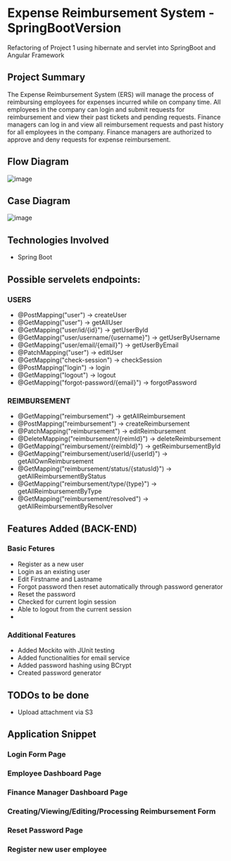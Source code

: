 # Expense Reimbursement System - SpringBootVersion
Refactoring of Project 1 using hibernate and servlet into SpringBoot and Angular Framework

## Project Summary
The Expense Reimbursement System (ERS) will manage the process of reimbursing employees for expenses incurred while on company time. All employees in the
company can login and submit requests for reimbursement and view their past tickets and pending requests. Finance managers can log in and view all reimbursement
requests and past history for all employees in the company. Finance managers are authorized to approve and deny requests for expense reimbursement.

## Flow Diagram

![image](https://user-images.githubusercontent.com/65931708/132281265-e071a15a-d745-41d5-9af5-b10f4254ea61.png)

## Case Diagram

![image](https://user-images.githubusercontent.com/65931708/132281360-08a01b6a-772c-44c2-8326-3d191696f9a3.png)

## Technologies Involved
- Spring Boot


## Possible servelets endpoints:
### USERS
- @PostMapping("user")                    -> createUser
- @GetMapping("user")                     -> getAllUser
- @GetMapping("user/id/{id}")                -> getUserById
- @GetMapping("user/username/{username}")          -> getUserByUsername
- @GetMapping("user/email/{email}")             -> getUserByEmail
- @PatchMapping("user")                   -> editUser
- @GetMapping("check-session")            -> checkSession
- @PostMapping("login")                   -> login
- @GetMapping("logout")                   -> logout
- @GetMapping("forgot-password/{email}")  -> forgotPassword

### REIMBURSEMENT
- @GetMapping("reimbursement")            -> getAllReimbursement
- @PostMapping("reimbursement")           -> createReimbursement
- @PatchMapping("reimbursement")          -> editReimbursement
- @DeleteMapping("reimbursement/{reimId}") -> deleteReimbursement
- @GetMapping("reimbursement/{reimbId}")  -> getReimbursementById
- @GetMapping("reimbursement/userId/{userId}") -> getAllOwnReimbursement
- @GetMapping("reimbursement/status/{statusId}") -> getAllReimbursementByStatus
- @GetMapping("reimbursement/type/{type}") -> getAllReimbursementByType
- @GetMapping("reimbursement/resolved")   -> getAllReimbursementByResolver

## Features Added (BACK-END)

### Basic Fetures
- Register as a new user
- Login as an existing user
- Edit Firstname and Lastname
- Forgot password then reset automatically through password generator
- Reset the password
- Checked for current login session
- Able to logout from the current session
- 

### Additional Features
- Added Mockito with JUnit testing 
- Added functionalities for email service
- Added password hashing using BCrypt
- Created password generator

## TODOs to be done
- Upload attachment via S3

## Application Snippet
### Login Form Page


### Employee Dashboard Page


### Finance Manager Dashboard Page


### Creating/Viewing/Editing/Processing Reimbursement Form


### Reset Password Page


### Register new user employee


